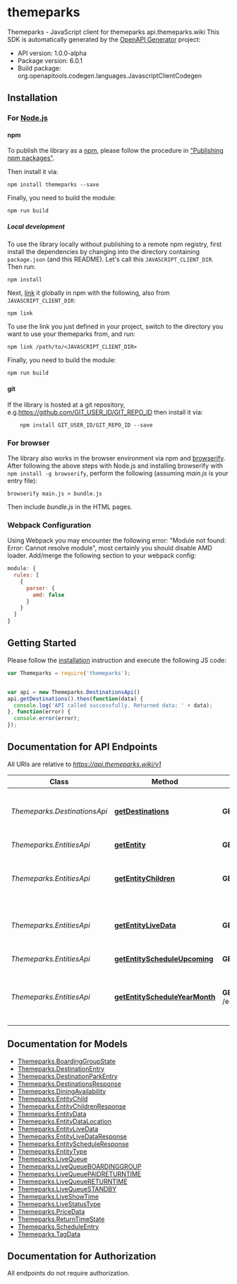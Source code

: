# themeparks

Themeparks - JavaScript client for themeparks
api.themeparks.wiki
This SDK is automatically generated by the [OpenAPI Generator](https://openapi-generator.tech) project:

- API version: 1.0.0-alpha
- Package version: 6.0.1
- Build package: org.openapitools.codegen.languages.JavascriptClientCodegen

## Installation

### For [Node.js](https://nodejs.org/)

#### npm

To publish the library as a [npm](https://www.npmjs.com/), please follow the procedure in ["Publishing npm packages"](https://docs.npmjs.com/getting-started/publishing-npm-packages).

Then install it via:

```shell
npm install themeparks --save
```

Finally, you need to build the module:

```shell
npm run build
```

##### Local development

To use the library locally without publishing to a remote npm registry, first install the dependencies by changing into the directory containing `package.json` (and this README). Let's call this `JAVASCRIPT_CLIENT_DIR`. Then run:

```shell
npm install
```

Next, [link](https://docs.npmjs.com/cli/link) it globally in npm with the following, also from `JAVASCRIPT_CLIENT_DIR`:

```shell
npm link
```

To use the link you just defined in your project, switch to the directory you want to use your themeparks from, and run:

```shell
npm link /path/to/<JAVASCRIPT_CLIENT_DIR>
```

Finally, you need to build the module:

```shell
npm run build
```

#### git

If the library is hosted at a git repository, e.g.https://github.com/GIT_USER_ID/GIT_REPO_ID
then install it via:

```shell
    npm install GIT_USER_ID/GIT_REPO_ID --save
```

### For browser

The library also works in the browser environment via npm and [browserify](http://browserify.org/). After following
the above steps with Node.js and installing browserify with `npm install -g browserify`,
perform the following (assuming *main.js* is your entry file):

```shell
browserify main.js > bundle.js
```

Then include *bundle.js* in the HTML pages.

### Webpack Configuration

Using Webpack you may encounter the following error: "Module not found: Error:
Cannot resolve module", most certainly you should disable AMD loader. Add/merge
the following section to your webpack config:

```javascript
module: {
  rules: [
    {
      parser: {
        amd: false
      }
    }
  ]
}
```

## Getting Started

Please follow the [installation](#installation) instruction and execute the following JS code:

```javascript
var Themeparks = require('themeparks');


var api = new Themeparks.DestinationsApi()
api.getDestinations().then(function(data) {
  console.log('API called successfully. Returned data: ' + data);
}, function(error) {
  console.error(error);
});


```

## Documentation for API Endpoints

All URIs are relative to *https://api.themeparks.wiki/v1*

Class | Method | HTTP request | Description
------------ | ------------- | ------------- | -------------
*Themeparks.DestinationsApi* | [**getDestinations**](docs/DestinationsApi.md#getDestinations) | **GET** /destinations | Get a list of supported destinations available on the live API
*Themeparks.EntitiesApi* | [**getEntity**](docs/EntitiesApi.md#getEntity) | **GET** /entity/{entityID} | Get entity document
*Themeparks.EntitiesApi* | [**getEntityChildren**](docs/EntitiesApi.md#getEntityChildren) | **GET** /entity/{entityID}/children | Get all children for a given entity document
*Themeparks.EntitiesApi* | [**getEntityLiveData**](docs/EntitiesApi.md#getEntityLiveData) | **GET** /entity/{entityID}/live | Get live data for this entity and any child entities
*Themeparks.EntitiesApi* | [**getEntityScheduleUpcoming**](docs/EntitiesApi.md#getEntityScheduleUpcoming) | **GET** /entity/{entityID}/schedule | Get entity schedule
*Themeparks.EntitiesApi* | [**getEntityScheduleYearMonth**](docs/EntitiesApi.md#getEntityScheduleYearMonth) | **GET** /entity/{entityID}/schedule/{year}/{month} | Get entity schedule for a specific month and year


## Documentation for Models

 - [Themeparks.BoardingGroupState](docs/BoardingGroupState.md)
 - [Themeparks.DestinationEntry](docs/DestinationEntry.md)
 - [Themeparks.DestinationParkEntry](docs/DestinationParkEntry.md)
 - [Themeparks.DestinationsResponse](docs/DestinationsResponse.md)
 - [Themeparks.DiningAvailability](docs/DiningAvailability.md)
 - [Themeparks.EntityChild](docs/EntityChild.md)
 - [Themeparks.EntityChildrenResponse](docs/EntityChildrenResponse.md)
 - [Themeparks.EntityData](docs/EntityData.md)
 - [Themeparks.EntityDataLocation](docs/EntityDataLocation.md)
 - [Themeparks.EntityLiveData](docs/EntityLiveData.md)
 - [Themeparks.EntityLiveDataResponse](docs/EntityLiveDataResponse.md)
 - [Themeparks.EntityScheduleResponse](docs/EntityScheduleResponse.md)
 - [Themeparks.EntityType](docs/EntityType.md)
 - [Themeparks.LiveQueue](docs/LiveQueue.md)
 - [Themeparks.LiveQueueBOARDINGGROUP](docs/LiveQueueBOARDINGGROUP.md)
 - [Themeparks.LiveQueuePAIDRETURNTIME](docs/LiveQueuePAIDRETURNTIME.md)
 - [Themeparks.LiveQueueRETURNTIME](docs/LiveQueueRETURNTIME.md)
 - [Themeparks.LiveQueueSTANDBY](docs/LiveQueueSTANDBY.md)
 - [Themeparks.LiveShowTime](docs/LiveShowTime.md)
 - [Themeparks.LiveStatusType](docs/LiveStatusType.md)
 - [Themeparks.PriceData](docs/PriceData.md)
 - [Themeparks.ReturnTimeState](docs/ReturnTimeState.md)
 - [Themeparks.ScheduleEntry](docs/ScheduleEntry.md)
 - [Themeparks.TagData](docs/TagData.md)


## Documentation for Authorization

All endpoints do not require authorization.
